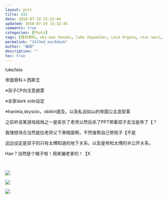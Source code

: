 ```yaml
---
layout: post
title: 432
date: 2018-07-19 15:32:44
updated: 2018-07-19 15:32:44
comments: true
categories: [Photo]
tags: [银河骨科, obi-wan kenobi, luke skywalker, Leia Organa, star wars, 星球大战, luke/leia]
permalink: "2433ed_eec9deeb"
author: "猫厨"
description: ""
toc: true
---
```


<p>luke/leia</p> 
<p>帝国骨科＋西斯王</p> 
<p>※双子CP向注意避雷</p> 
<p>※全家dark side设定</p> 
<p>※hanleia,skysolo，obikin提及，以及私设如山的帝国公主造型莱</p> 
<p>之前听说某游戏结局之一是安杀了老师父然后杀了PPT带着双子去当皇帝了【？</p> 
<p>我理想场合当然是拉老师父下黑暗面啊，不然谁帮自己带孩子【不是</p> 
<p>这边设定是双子的只有太傅知道的地下关系，以及皇帝和太傅的半公开关系。</p> 
<p>Han？当然是个幌子啦！用来骗老爹的！【X</p> 
<p><br /></p>

![](/img/img_cVZNdzJtQk9JV2ZCd1BjR0FoYUU3NXVkQ3dsbkVHSDhHaEQ2Q1F5NENmMVNvUWhGSXRRTUF3PT0.jpg)

![](/img/img_cVZNdzJtQk9JV2ZCd1BjR0FoYUU3L0lyU1FHemRBa0JqdXEvcHpsVXY5a053UVVpbXVNKzl3PT0.jpg)

![](/img/img_cVZNdzJtQk9JV2ZCd1BjR0FoYUU3MkRJVWNwUjFtYXpmQ28ycU9nb1Fzb1prLzBBYW5pb3dRPT0.jpg)